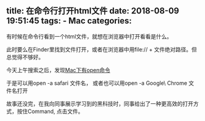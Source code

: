 title: 在命令行打开html文件
date: 2018-08-09 19:51:45
tags:
    - Mac
categories:
---
有时候在命令行看到一个html文件，就想在浏览器中打开看看是什么。

此时要么在Finder里找到文件打开，或者在浏览器中用file:// + 文件绝对路径。但总觉得不够好。

今天上午搜索之后，发现[Mac下有open命令](https://www.cnblogs.com/willbin/archive/2013/03/19/2968775.html)

于是可以用open -a safari 文件名， 或者也可以用open -a Google\ Chrome 文件名打开

故事还没完，在我向同事展示学习到的黑科技时，同事给出了一种更高效的打开方式，按住Command, 点击文件。
